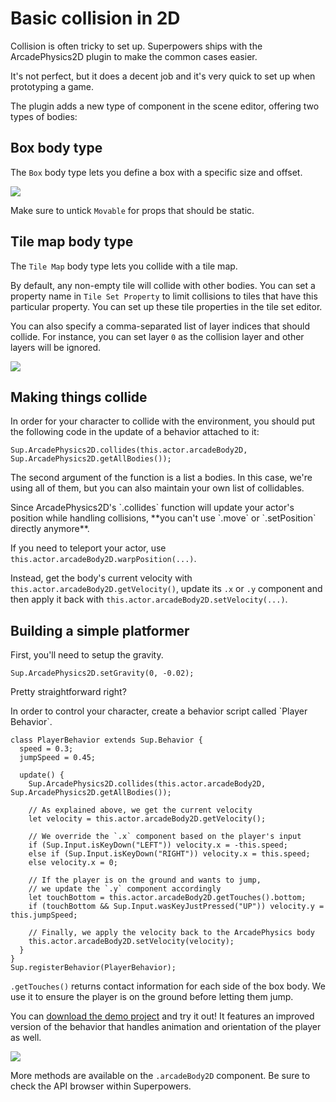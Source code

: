 # Basic collision in 2D

Collision is often tricky to set up.
Superpowers ships with the ArcadePhysics2D plugin to make the common cases easier.

It's not perfect, but it does a decent job and it's very quick to set up when prototyping a game.

The plugin adds a new type of component in the scene editor, offering two types of bodies:

## Box body type

The `Box` body type lets you define a box with a specific size and offset.

![](/images/2d-collision/collision-box.png)

Make sure to untick `Movable` for props that should be static.

## Tile map body type

The `Tile Map` body type lets you collide with a tile map.

By default, any non-empty tile will collide with other bodies. You can set a property name in `Tile Set Property` to limit collisions to tiles that have this particular property. You can set up these tile properties in the tile set editor.

You can also specify a comma-separated list of layer indices that should collide. For instance, you can set layer `0` as the collision layer and other layers will be ignored.

![](/images/2d-collision/collision-map.png)

## Making things collide

In order for your character to collide with the environment, you should put the following code in the update of a behavior attached to it:

```
Sup.ArcadePhysics2D.collides(this.actor.arcadeBody2D, Sup.ArcadePhysics2D.getAllBodies());
```

The second argument of the function is a list a bodies. In this case, we're using all of them, but you can also maintain your own list of collidables.

<div class="note">
  Since ArcadePhysics2D's `.collides` function will update your actor's position while handling collisions, **you can't use `.move` or `.setPosition` directly anymore**.

  If you need to teleport your actor, use `this.actor.arcadeBody2D.warpPosition(...)`.
</div>

Instead, get the body's current velocity with `this.actor.arcadeBody2D.getVelocity()`, update its `.x` or `.y` component and then apply it back with `this.actor.arcadeBody2D.setVelocity(...)`.

## Building a simple platformer

<div class="action">
  First, you'll need to setup the gravity.
</div>

```
Sup.ArcadePhysics2D.setGravity(0, -0.02);
```

Pretty straightforward right?

<div class="action">
  In order to control your character, create a behavior script called `Player Behavior`.
</div>

```
class PlayerBehavior extends Sup.Behavior {
  speed = 0.3;
  jumpSpeed = 0.45;

  update() {
    Sup.ArcadePhysics2D.collides(this.actor.arcadeBody2D, Sup.ArcadePhysics2D.getAllBodies());

    // As explained above, we get the current velocity
    let velocity = this.actor.arcadeBody2D.getVelocity();

    // We override the `.x` component based on the player's input
    if (Sup.Input.isKeyDown("LEFT")) velocity.x = -this.speed;
    else if (Sup.Input.isKeyDown("RIGHT")) velocity.x = this.speed;
    else velocity.x = 0;

    // If the player is on the ground and wants to jump,
    // we update the `.y` component accordingly
    let touchBottom = this.actor.arcadeBody2D.getTouches().bottom;
    if (touchBottom && Sup.Input.wasKeyJustPressed("UP")) velocity.y = this.jumpSpeed;

    // Finally, we apply the velocity back to the ArcadePhysics body
    this.actor.arcadeBody2D.setVelocity(velocity);
  }
}
Sup.registerBehavior(PlayerBehavior);
```

`.getTouches()` returns contact information for each side of the box body. We use it to ensure the player is on the ground before letting them jump.

You can [download the demo project](https://bitbucket.org/sparklinlabs/superpowers-collision-demo) and try it out!
It features an improved version of the behavior that handles animation and orientation of the player as well.

![](http://i.imgur.com/v4tWyIN.gif)

More methods are available on the `.arcadeBody2D` component. Be sure to check the API browser within Superpowers.
